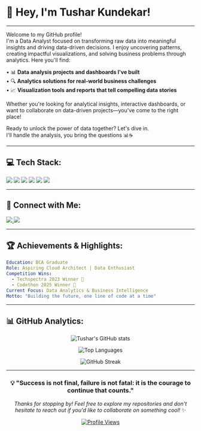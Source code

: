 # 👋 Hey, I'm Tushar Kundekar!

---

Welcome to my GitHub profile!  
I'm a Data Analyst focused on transforming raw data into meaningful insights and driving data-driven decisions. I enjoy uncovering patterns, creating impactful visualizations, and solving business problems through analytics. Here you'll find:

• 📊 **Data analysis projects and dashboards I've built**  
• 🔍 **Analytics solutions for real-world business challenges**  
• 📈 **Visualization tools and reports that tell compelling data stories**

Whether you're looking for analytical insights, interactive dashboards, or want to collaborate on data-driven projects—you've come to the right place!

Ready to unlock the power of data together? Let's dive in.  
I'll handle the analysis, you bring the questions 📊☕

---

## 💻 Tech Stack:

<div align="left">

<img src="https://img.shields.io/badge/Python-3776AB?style=flat&logo=python&logoColor=white" />
<img src="https://img.shields.io/badge/HTML5-E34F26?style=flat&logo=html5&logoColor=white" />
<img src="https://img.shields.io/badge/CSS3-1572B6?style=flat&logo=css3&logoColor=white" />
<img src="https://img.shields.io/badge/Java-ED8B00?style=flat&logo=java&logoColor=white" />
<img src="https://img.shields.io/badge/Excel-217346?style=flat&logo=microsoft-excel&logoColor=white" />
<img src="https://img.shields.io/badge/PowerBI-F2C811?style=flat&logo=power-bi&logoColor=black" />

</div>

---

## 🔗 Connect with Me:

<div align="left">
  
<a href="https://linkedin.com/in/tusharkundekar">
  <img src="https://img.shields.io/badge/LinkedIn-0077B5?style=flat&logo=linkedin&logoColor=white" />
</a>
<a href="mailto:tusharkundekar1430@gmail.com">
  <img src="https://img.shields.io/badge/Email-D14836?style=flat&logo=gmail&logoColor=white" />
</a>

</div>

---

## 🏆 Achievements & Highlights:

```yaml
Education: BCA Graduate
Role: Aspiring Cloud Architect | Data Enthusiast
Competition Wins: 
  - Techspectra 2023 Winner 🥇
  - Codethon 2025 Winner 🥇
Current Focus: Data Analytics & Business Intelligence
Motto: "Building the future, one line of code at a time"
```

---

## 📊 GitHub Analytics:

<div align="center">
  
![Tushar's GitHub stats](https://github-readme-stats.vercel.app/api?username=TusharKundekar&show_icons=true&theme=tokyonight&hide_border=true&bg_color=0D1117)

![Top Languages](https://github-readme-stats.vercel.app/api/top-langs/?username=TusharKundekar&layout=compact&theme=tokyonight&hide_border=true&bg_color=0D1117)

![GitHub Streak](https://github-readme-streak-stats.herokuapp.com/?user=TusharKundekar&theme=tokyonight&hide_border=true&background=0D1117)

</div>

---

<div align="center">
  
### 💡 "Success is not final, failure is not fatal: it is the courage to continue that counts."

*Thanks for stopping by! Feel free to explore my repositories and don't hesitate to reach out if you'd like to collaborate on something cool!* ✨

[![Profile Views](https://komarev.com/ghpvc/?username=TusharKundekar&color=blueviolet&style=flat-square)](https://github.com/TusharKundekar)

</div>

